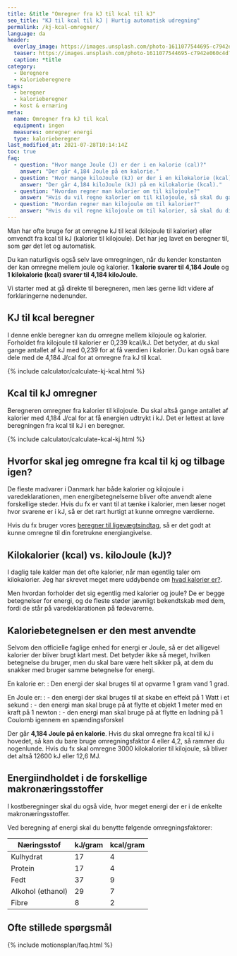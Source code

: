 ```yaml
---
title: &title "Omregner fra kJ til kcal til kJ"
seo_title: "KJ til kcal til kJ | Hurtig automatisk udregning"
permalink: /kj-kcal-omregner/
language: da
header:
  overlay_image: https://images.unsplash.com/photo-1611077544695-c7942e060c4d?ixid=MnwxMjA3fDB8MHxwaG90by1wYWdlfHx8fGVufDB8fHx8&ixlib=rb-1.2.1&auto=format&fit=crop&h=630&w=1200&q=60
  teaser: https://images.unsplash.com/photo-1611077544695-c7942e060c4d?ixid=MnwxMjA3fDB8MHxwaG90by1wYWdlfHx8fGVufDB8fHx8&ixlib=rb-1.2.1&auto=format&fit=crop&h=300&w=400&q=10
  caption: *title
category:
  - Beregnere
  - Kalorieberegnere
tags:
  - beregner
  - kalorieberegner
  - kost & ernæring
meta:
  name: Omregner fra kJ til kcal
  equipment: ingen
  measures: omregner energi
  type: kalorieberegner
last_modified_at: 2021-07-28T10:14:14Z
toc: true
faq:
  - question: "Hvor mange Joule (J) er der i en kalorie (cal)?"
    answer: "Der går 4,184 Joule på en kalorie."
  - question: "Hvor mange kiloJoule (kJ) er der i en kilokalorie (kcal)?"
    answer: "Der går 4,184 kiloJoule (kJ) på en kilokalorie (kcal)."
  - question: "Hvordan regner man kalorier om til kilojoule?"
    answer: "Hvis du vil regne kalorier om til kilojoule, så skal du gange værdien i kalorier med 4,1862 for at få svaret i kilojoule. De fleste bruger bare faktor 4 eller 4,2 for at gøre det lidt lettere."
  - question: "Hvordan regner man kilojoule om til kalorier?"
    answer: "Hvis du vil regne kilojoule om til kalorier, så skal du dividere værdien i kilojoule med 4,184 for at få værdien i kalorier. De fleste bruger bare faktor 4 eller 4,2 for at gøre det lidt lettere."
---
```


Man har ofte bruge for at omregne kJ til kcal (kilojoule til kalorier) eller omvendt fra kcal til kJ (kalorier til kilojoule). Det har jeg lavet en beregner til, som gør det let og automatisk.

Du kan naturligvis også selv lave omregningen, når du kender konstanten der kan omregne mellem joule og kalorier. **1 kalorie svarer til 4,184 Joule** og **1 kilokalorie (kcal) svarer til 4,184 kiloJoule**.

Vi starter med at gå direkte til beregneren, men læs gerne lidt videre af forklaringerne nedenunder.

## KJ til kcal beregner

I denne enkle beregner kan du omregne mellem kilojoule og kalorier. Forholdet fra kilojoule til kalorier er 0,239 kcal/kJ. Det betyder, at du skal gange antallet af kJ med 0,239 for at få værdien i kalorier. Du kan også bare dele med de 4,184 J/cal for at omregne fra kJ til kcal.

{% include calculator/calculate-kj-kcal.html %}

## Kcal til kJ omregner

Beregneren omregner fra kalorier til kilojoule. Du skal altså gange antallet af kalorier med 4,184 J/cal for at få energien udtrykt i kJ. Det er lettest at lave beregningen fra kcal til kJ i en beregner.

{% include calculator/calculate-kcal-kj.html %}

## Hvorfor skal jeg omregne fra kcal til kj og tilbage igen?

De fleste madvarer i Danmark har både kalorier og kilojoule i varedeklarationen, men energibetegnelserne bliver ofte anvendt alene forskellige steder. Hvis du fx er vant til at tænke i kalorier, men læser noget hvor svarene er i kJ, så er det rart hurtigt at kunne omregne værdierne.

Hvis du fx bruger vores [beregner til ligevægtsindtag](/ligevaegtsindtag-beregner/), så er det godt at kunne omregne til din foretrukne energiangivelse.

## Kilokalorier (kcal) vs. kiloJoule (kJ)?

I daglig tale kalder man det ofte kalorier, når man egentlig taler om kilokalorier. Jeg har skrevet meget mere uddybende om [hvad kalorier er?](/hvad-er-kalorier/).

Men hvordan forholder det sig egentlig med kalorier og joule? De er begge betegnelser for energi, og de fleste støder jævnligt bekendtskab med dem, fordi de står på varedeklarationen på fødevarerne.

## Kaloriebetegnelsen er den mest anvendte

Selvom den officielle faglige enhed for energi er Joule, så er det alligevel kalorier der bliver brugt klart mest. Det betyder ikke så meget, hvilken betegnelse du bruger, men du skal bare være helt sikker på, at dem du snakker med bruger samme betegnelse for energi.

En kalorie er:
: Den energi der skal bruges til at opvarme 1 gram vand 1 grad.

En Joule er:
: - den energi der skal bruges til at skabe en effekt på 1 Watt i et sekund
: - den energi man skal bruge på at flytte et objekt 1 meter med en kraft på 1 newton
: - den energi man skal bruge på at flytte en ladning på 1 Coulomb igennem en spændingsforskel

Der går **4,184 Joule på en kalorie**. Hvis du skal omregne fra kcal til kJ i hovedet, så kan du bare bruge omregningsfaktor 4 eller 4,2, så rammer du nogenlunde. Hvis du fx skal omregne 3000 kilokalorier til kilojoule, så bliver det altså 12600 kJ eller 12,6 MJ.

## Energiindholdet i de forskellige makronæringsstoffer

I kostberegninger skal du også vide, hvor meget energi der er i de enkelte makronæringsstoffer.

Ved beregning af energi skal du benytte følgende omregningsfaktorer:

| Næringsstof | kJ/gram | kcal/gram |
|-|-|-|
| Kulhydrat | 17 | 4 |
| Protein | 17 | 4 |
| Fedt | 37 | 9 |
| Alkohol (ethanol) | 29 | 7 |
| Fibre | 8 | 2 |

## Ofte stillede spørgsmål

{% include motionsplan/faq.html %}
